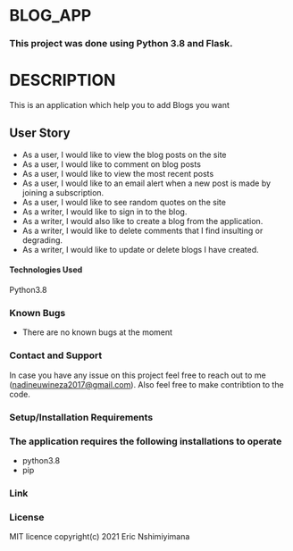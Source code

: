 # BLOG_APP

### **This project was done using Python 3.8  and Flask.** 


# DESCRIPTION


This is an application which help you to add Blogs you want 

## User Story

* As a user, I would like to view the blog posts on the site
* As a user, I would like to comment on blog posts
* As a user, I would like to view the most recent posts
* As a user, I would like to an email alert when a new post is made by joining a subscription.
* As a user, I would like to see random quotes on the site
* As a writer, I would like to sign in to the blog.
* As a writer, I would also like to create a blog from the application.
* As a writer, I would like to delete comments that I find insulting or degrading.
* As a writer, I would like to update or delete blogs I have created.
#### Technologies Used
Python3.8

### Known Bugs
* There are no known bugs at the moment

### Contact and Support
In case you have any issue on this project feel free to reach out to me (nadineuwineza2017@gmail.com). Also feel free to make contribtion to the code.

### Setup/Installation Requirements
### The application requires the following installations to operate
* python3.8
* pip

### Link


### License
 MIT licence
 copyright(c) 2021 Eric Nshimiyimana
